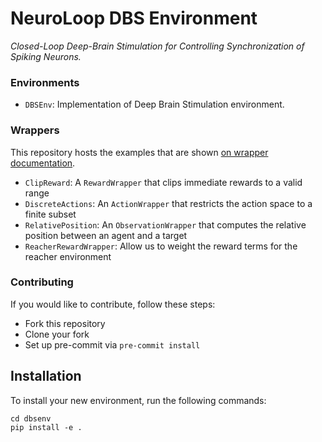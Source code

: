 # NeuroLoop DBS Environment

_Closed-Loop Deep-Brain Stimulation for Controlling Synchronization of Spiking Neurons._

### Environments

- `DBSEnv`: Implementation of Deep Brain Stimulation environment.

### Wrappers

This repository hosts the examples that are shown [on wrapper documentation](https://gymnasium.farama.org/api/wrappers/).

- `ClipReward`: A `RewardWrapper` that clips immediate rewards to a valid range
- `DiscreteActions`: An `ActionWrapper` that restricts the action space to a finite subset
- `RelativePosition`: An `ObservationWrapper` that computes the relative position between an agent and a target
- `ReacherRewardWrapper`: Allow us to weight the reward terms for the reacher environment

### Contributing

If you would like to contribute, follow these steps:

- Fork this repository
- Clone your fork
- Set up pre-commit via `pre-commit install`

## Installation

To install your new environment, run the following commands:

```{shell}
cd dbsenv
pip install -e .
```
